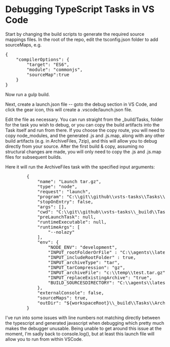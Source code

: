 # Debugging TypeScript Tasks in VS Code

Start by changing the build scripts to generate the required source mappings files.  In the root of the repo, edit the tsconfig.json folder to add sourceMaps, e.g.
<pre>
{
    "compilerOptions": {
        "target": "ES6",
        "module": "commonjs",
        "sourceMap":true
    }
}
</pre>

Now run a gulp build.

Next, create a launch.json file -- goto the debug section in VS Code, and click the gear icon, this will create a .vscode/launch.json file.

Edit the file as necessary.  You can run straight from the _build/Tasks, folder for the task you wish to debug, or you can copy the build artifacts into the Task itself and run from there.  If you choose the copy route, you will need to copy node_modules, and the generated .js and .js.map, along with any other build artifacts (e.g. in ArchiveFiles, 7zip), and this will allow you to debug directly from your source.  After the first build & copy, assuming no structural changes are made, you will only need to copy the .js and .js.map files for subsequent builds.

Here it will run the ArchiveFiles task with the specified input arguments:

<pre>
        {
            "name": "Launch tar.gz",
            "type": "node",
            "request": "launch",
            "program": "C:\\git\\github\\vsts-tasks\\Tasks\\ArchiveFiles\\archivefiles.ts",
            "stopOnEntry": false,
            "args": [],
            "cwd": "C:\\git\\github\\vsts-tasks\\_build\\Tasks\\ArchiveFiles\\",
            "preLaunchTask": null,
            "runtimeExecutable": null,
            "runtimeArgs": [
                "--nolazy"
            ],
            "env": {
                "NODE_ENV": "development",
                "INPUT_rootFolderOrFile" : "C:\\agents\\latest\\_work\\21\\s",
                "INPUT_includeRootFolder" : true,
                "INPUT_archiveType": "tar",
                "INPUT_tarCompression": "gz",
                "INPUT_archiveFile": "c:\\temp\\test.tar.gz",
                "INPUT_replaceExistingArchive": "true",
                "BUILD_SOURCESDIRECTORY": "C:\\agents\\latest\\_work\\21\\s"
            },
            "externalConsole": false,
            "sourceMaps": true,
            "outDir": "${workspaceRoot}\\_build\\Tasks\\ArchiveFiles\\"
        }
</pre>

I've run into some issues with line numbers not matching directly between the typescript and generated javascript when debugging which pretty much makes the debugger unusable.  Being unable to get around this issue at the moment, I'm sadly back to console.log(), but at least this launch file will allow you to run from within VSCode.  
